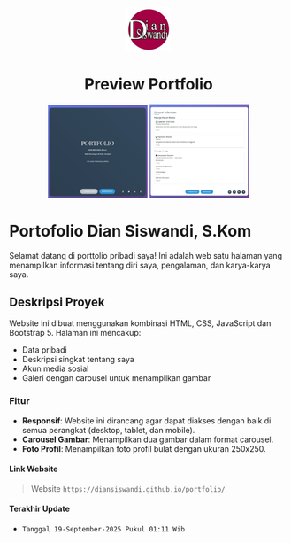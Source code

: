 <div align="center">
  <img width="80" src="images/diansiswandi-20240908-0001.jpg" alt="Dian Siswandi, S.Kom">
</div>
<h1 align="center">Preview Portfolio</h1>
<div align="center">
  <img width="180" src="images/halaman-awal.jpg"> <img width="180" src="images/halaman-riwayat-pekerjaan.jpg">
</div>
  
# Portofolio Dian Siswandi, S.Kom

Selamat datang di porttolio pribadi saya! Ini adalah web satu halaman yang menampilkan informasi tentang diri saya, pengalaman, dan karya-karya saya.

## Deskripsi Proyek

Website ini dibuat menggunakan kombinasi HTML, CSS, JavaScript dan Bootstrap 5. Halaman ini mencakup:
- Data pribadi
- Deskripsi singkat tentang saya
- Akun media sosial
- Galeri dengan carousel untuk menampilkan gambar

### Fitur

- **Responsif**: Website ini dirancang agar dapat diakses dengan baik di semua perangkat (desktop, tablet, dan mobile).
- **Carousel Gambar**: Menampilkan dua gambar dalam format carousel.
- **Foto Profil**: Menampilkan foto profil bulat dengan ukuran 250x250.

#### Link Website
> Website `https://diansiswandi.github.io/portfolio/`

#### Terakhir Update
- `Tanggal 19-September-2025 Pukul 01:11 Wib`
